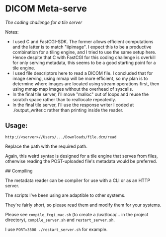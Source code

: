 # DICOM Meta-serve

*The coding challenge for a tile server*

Notes:

- I used C and FastCGI-SDK. The former allows efficient computations and the latter is to match "iipimage". I expect this to be a productive combination for a tiling engine, and I tried to use the same setup here. Hence despite that C with FastCGI for this coding challenge is overkill for only serving metadata, this seems to be a good starting point for a tile engine.
- I used file descriptors here to read a DICOM file. I concluded that for image serving, using mmap will be more efficient, so my plan is to determine where images are located using stream operations first, then using mmap map images without the overhead of syscalls.
- In the final tile server, I'll move "malloc" out of loops and reuse the scratch space rather than to reallocate repeatedly.
- In the final tile server, I'll use the response writer I coded at ./output_writer.c rather than printing inside the reader.

## Usage:

```URL
http://<server>//Users/.../Downloads/file.dcm/read
```

Replace the path with the required path.

Again, this weird syntax is designed for a tile engine that serves from files, otherwise reading the POST-uploaded file's metadata would be preferred.

## Compiling

The metadata reader can be compiler for use with a CLI or as an HTTP server.

The scripts I've been using are adaptible to other systems.

They're fairly short, so please read them and modify them for your systems.

Please see `compile_fcgi_mac.sh` (to create a /usr/loca/... in the project directory), `compile_server.sh` and `restart_server.sh`.

I use `PORT=3500 ./restart_server.sh` for example.